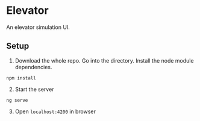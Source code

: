# Elevator

An elevator simulation UI.

## Setup

1. Download the whole repo. Go into the directory. Install the node module dependencies.

```shell
npm install
```

2. Start the server
```shell
ng serve
```
3. Open `localhost:4200` in browser
